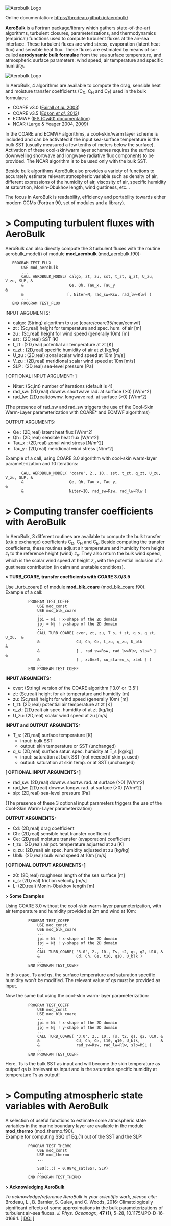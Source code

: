 

![Aerobulk Logo](https://brodeau.github.io/images/projects/aerobulk_logo_s.svg)

Online documentation: https://brodeau.github.io/aerobulk/

**AeroBulk** is a Fortran package/library which gathers state-of-the-art
algorithms, turbulent closures, parameterizations, and thermodynamics (empirical) functions used to compute
turbulent fluxes at the air-sea interface.
These turbulent fluxes are wind stress, evaporation (latent heat flux) and
sensible heat flux. These fluxes are estimated by means of so-called **aerodynamic bulk formulae** from the
sea surface temperature, and atmospheric surface parameters: wind speed, air temperature and specific
humidity.

![Aerobulk Logo](https://brodeau.github.io/images/projects/bulk.svg)

In AeroBulk, 4 algorithms are available to compute
the drag, sensible heat and moisture transfer coefficients (C<sub>D</sub>,
C<sub>H</sub> and C<sub>E</sub>) used in the bulk formulaes:

*   COARE v3.0 ([Fairall _et al._ 2003](http://dx.doi.org/10.1175/1520-0442(2003)016<0571:BPOASF>2.0.CO;2))
*   COARE v3.5 ([Edson _et al._ 2013](http://dx.doi.org/10.1175/jpo-d-12-0173.1))
*   ECMWF ([IFS (Cy40) documentation](https://software.ecmwf.int/wiki/display/IFS/CY40R1+Official+IFS+Documentation))
*   NCAR (Large & Yeager 2004, [2009](http://dx.doi.org/10.1007/s00382-008-0441-3))

In the COARE and ECMWF algorithms, a cool-skin/warm layer scheme is included 
and can be activated if the input sea-surface temperature is the bulk SST
(usually measured a few tenths of meters below the surface). Activation
of these cool-skin/warm layer schemes requires the surface downwelling shortwave
and longwave radiative flux components to be provided. The NCAR algorithm is to
be used only with the bulk SST.

Beside bulk algorithms AeroBulk also provides a variety of functions to accurately estimate relevant atmospheric variable such as density of air, different expressions of the humidity of air, viscosity of air, specific humidity at saturation, Monin-Obukhov length, wind gustiness, etc...  

The focus in AeroBulk is readability, efficiency and portability towards either
modern GCMs (Fortran 90, set of modules and a library).






# **> Computing turbulent fluxes with AeroBulk**

AeroBulk can also directly compute the 3 turbulent fluxes with the routine aerobulk\_model()
of module **mod\_aerobulk** (mod\_aerobulk.f90):

       PROGRAM TEST_FLUX
           USE mod_aerobulk
           ...
           CALL AEROBULK_MODEL( calgo, zt, zu, sst, t_zt, q_zt, U_zu, V_zu, SLP, &
           &                    Qe, Qh, Tau_x, Tau_y                             &
           &                   [, Niter=N, rad_sw=Rsw, rad_lw=Rlw] )
           ...
       END PROGRAM TEST_FLUX

INPUT ARGUMENTS:

*   calgo: (String) algorithm to use (coare/coare35/ncar/ecmwf)
*   zt : (Sc,real) height for temperature and spec. hum. of air [m]
*   zu : (Sc,real) height for wind speed (generally 10m) [m]
*   sst : (2D,real) SST [K]
*   t_zt : (2D,real) potential air temperature at zt [K]
*   q_zt : (2D,real) specific humidity of air at zt [kg/kg]
*   U_zu : (2D,real) zonal scalar wind speed at 10m [m/s]
*   V_zu : (2D,real) meridional scalar wind speed at 10m [m/s]
*   SLP : (2D,real) sea-level pressure [Pa]

[ OPTIONAL INPUT ARGUMENT: ]

*   Niter: (Sc,int) number of iterations (default is 4)
*   rad_sw: (2D,real) downw. shortwave rad. at surface (>0) [W/m^2]
*   rad_lw: (2D,real)downw. longwave rad. at surface (>0) [W/m^2]

(The presence of rad_sw and rad_sw triggers the use of the Cool-Skin Warm-Layer parameterization with COARE* and ECMWF algorithms)

OUTPUT ARGUMENTS:

*   Qe : (2D,real) latent heat flux [W/m^2]
*   Qh : (2D,real) sensible heat flux [W/m^2]
*   Tau_x : (2D,real) zonal wind stress [N/m^2]
*   Tau_y : (2D,real) meridional wind stress [N/m^2]

Example of a call, using COARE 3.0 algorithm with cool-skin warm-layer parameterization and 10 iterations:

           CALL AEROBULK_MODEL( 'coare', 2., 10., sst, t_zt, q_zt, U_zu, V_zu, SLP, &
           &                    Qe, Qh, Tau_x, Tau_y,                               &
           &                    Niter=10, rad_sw=Rsw, rad_lw=Rlw )






# **> Computing transfer coefficients with AeroBulk**

In AeroBulk, 3 different routines are available to compute the bulk transfer
(_a.k.a_ exchange) coefficients C<sub>D</sub>, C<sub>H</sub> and
C<sub>E</sub>. Beside computing the transfer coefficients, these routines adjust
air temperature and humidity from height _z<sub>t</sub>_ to the reference height
(wind) _z<sub>u</sub>_. They also return the bulk wind speed, which is the
scalar wind speed at height _z<sub>u</sub>_ with the potential inclusion of a
gustiness contribution (in calm and unstable conditions).


**> TURB_COARE, transfer coefficients with COARE 3.0/3.5**

Use _turb_coare() of module **mod\_blk\_coare** (mod\_blk\_coare.f90).  
Example of a call:

              PROGRAM TEST_COEFF
                  USE mod_const
                  USE mod_blk_coare
                  ...
                  jpi = Ni ! x-shape of the 2D domain
                  jpj = Nj ! y-shape of the 2D domain
                  ...
                  CALL TURB_COARE( cver, zt, zu, T_s, t_zt, q_s, q_zt, U_zu,  &
                  &                Cd, Ch, Ce, t_zu, q_zu, U_blk              &
                  &                [ , rad_sw=Rsw, rad_lw=Rlw, slp=P ]        &
                  &                [ , xz0=z0, xu_star=u_s, xL=L ] )
                  ...
              END PROGRAM TEST_COEFF

**INPUT ARGUMENTS:**

*   cver: (String) version of the COARE algorithm ['3.0' or '3.5']
*   zt: (Sc,real) height for air temperature and humidity [m]
*   zu: (Sc,real) height for wind speed (generally 10m) [m]
*   t_zt: (2D,real) potential air temperature at zt [K]
*   q_zt: (2D,real) air spec. humidity of at zt [kg/kg]
*   U_zu: (2D,real) scalar wind speed at zu [m/s]

**INPUT and OUTPUT ARGUMENTS:**

*   T_s: (2D,real) surface temperature [K]
    *   input: bulk SST
    *   output: skin temperature or SST (unchanged)
*   q_s: (2D,real) surface satur. spec. humidity at T_s [kg/kg]
    *   input: saturation at bulk SST (not needed if skin p. used)
    *   output: saturation at skin temp. or at SST (unchanged)

**[ OPTIONAL INPUT ARGUMENTS: ]**

*   rad_sw: (2D,real) downw. shortw. rad. at surface (>0) [W/m^2]
*   rad_lw: (2D,real) downw. longw. rad. at surface (>0) [W/m^2]
*   slp: (2D,real) sea-level pressure [Pa]

(The presence of these 3 optional input parameters triggers the use of the
Cool-Skin Warm-Layer parameterization)

**OUTPUT ARGUMENTS:**

*   Cd: (2D,real) drag coefficient
*   Ch: (2D,real) sensible heat transfer coefficient
*   Ce: (2D,real) moisture transfer (evaporation) coefficient
*   t_zu: (2D,real) air pot. temperature adjusted at zu [K]
*   q_zu: (2D,real) air spec. humidity adjusted at zu [kg/kg]
*   Ublk: (2D,real) bulk wind speed at 10m [m/s]

**[ OPTIONAL OUTPUT ARGUMENTS: ]**

*   z0: (2D,real) roughness length of the sea surface [m]
*   u_s: (2D,real) friction velocity [m/s]
*   L: (2D,real) Monin-Obukhov length [m]

**> Some Examples**

Using COARE 3.0 without the cool-skin warm-layer parameterization, with air temperature and humidity provided at 2m and wind at 10m:  

              PROGRAM TEST_COEFF
                  USE mod_const
                  USE mod_blk_coare
                  ...
                  jpi = Ni ! x-shape of the 2D domain
                  jpj = Nj ! y-shape of the 2D domain
                  ...
                  CALL TURB_COARE( '3.0', 2., 10., Ts, t2, qs, q2, U10, &
                  &                Cd, Ch, Ce, t10, q10, U_blk )
                  ...
              END PROGRAM TEST_COEFF

In this case, Ts and qs, the surface temperature and saturation specific humidity won't be modified. The relevant value of qs must be provided as input.  

Now the same but using the cool-skin warm-layer parameterization:

              PROGRAM TEST_COEFF
                  USE mod_const
                  USE mod_blk_coare
                  ...
                  jpi = Ni ! x-shape of the 2D domain
                  jpj = Nj ! y-shape of the 2D domain
                  ...
                  CALL TURB_COARE( '3.0', 2., 10., Ts, t2, qs, q2, U10, &
                  &                Cd, Ch, Ce, t10, q10, U_blk,         & 
                  &                rad_sw=Rsw, rad_lw=Rlw, slp=MSL )
                  ...
              END PROGRAM TEST_COEFF

Here, Ts is the bulk SST as input and will become the skin temperature as
output! qs is irrelevant as input and is the saturation specific humidity at
temperature Ts as output!




# **> Computing atmospheric state variables with AeroBulk**

A selection of useful functions to estimate some atmospheric state
variables in the marine boundary layer are available in the module
**mod\_thermo** (mod\_thermo.f90).  
Example for computing SSQ of Eq.(1) out of the SST and the SLP:

              PROGRAM TEST_THERMO
                  USE mod_const
                  USE mod_thermo
                  ...

                  SSQ(:,:) = 0.98*q_sat(SST, SLP)
                  ...
              END PROGRAM TEST_THERMO








**> Acknowledging AeroBulk**

_To acknowledge/reference AeroBulk in your scientific work, please cite:_  
Brodeau, L., B. Barnier, S. Gulev, and C. Woods, 2016: Climatologically significant effects of some approximations in the bulk parameterizations of turbulent air-sea fluxes. _J. Phys. Oceanogr._, **47 (1)**, 5–28, 10.1175/JPO-D-16-0169.1. [ [DOI](http://dx.doi.org/10.1175/JPO-D-16-0169.1) ]  
